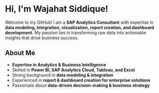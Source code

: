 #  Hi, I'm Wajahat Siddique!
Welcome to my GitHub! I am a **SAP Analytics Consultant** with expertise in **data modeling, integration, visualization, report creation, and dashboard development**. My passion lies in transforming raw data into actionable insights that drive business success.
##  About Me
- **Expertise in Analytics & Business Intelligence**
-  Skilled in **Power BI, SAP Analytics Cloud, Tableau, and Excel**
- Strong background in **data modeling & integration**
-  Experienced in **report & dashboard creation for enterprise solutions**
-  Passionate about **data-driven decision-making & business strategy**
